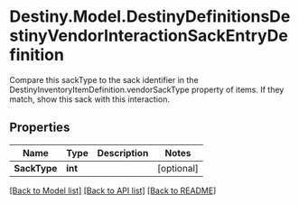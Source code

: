 # Destiny.Model.DestinyDefinitionsDestinyVendorInteractionSackEntryDefinition
Compare this sackType to the sack identifier in the DestinyInventoryItemDefinition.vendorSackType property of items. If they match, show this sack with this interaction.

## Properties

Name | Type | Description | Notes
------------ | ------------- | ------------- | -------------
**SackType** | **int** |  | [optional] 

[[Back to Model list]](../README.md#documentation-for-models) [[Back to API list]](../README.md#documentation-for-api-endpoints) [[Back to README]](../README.md)


